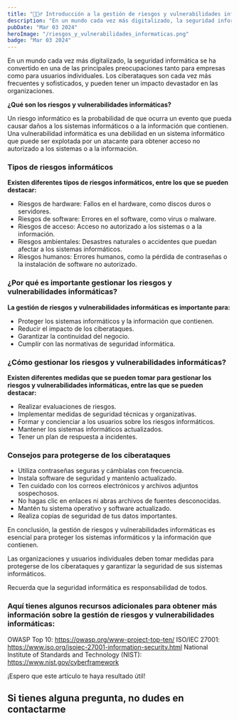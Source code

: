 ```yaml
---
title: "🕵🏻‍♂️ Introducción a la gestión de riesgos y vulnerabilidades informáticas"
description: "En un mundo cada vez más digitalizado, la seguridad informática se ha convertido en una de las principales preocupaciones tanto para empresas como para usuarios individuales."
pubDate: "Mar 03 2024"
heroImage: "/riesgos_y_vulnerabilidades_informaticas.png"
badge: "Mar 03 2024"
---
```

En un mundo cada vez más digitalizado, la seguridad informática se ha convertido en una de las principales preocupaciones tanto para empresas como para usuarios individuales. Los ciberataques son cada vez más frecuentes y sofisticados, y pueden tener un impacto devastador en las organizaciones.

**¿Qué son los riesgos y vulnerabilidades informáticas?**

Un riesgo informático es la probabilidad de que ocurra un evento que pueda causar daños a los sistemas informáticos o a la información que contienen. Una vulnerabilidad informática es una debilidad en un sistema informático que puede ser explotada por un atacante para obtener acceso no autorizado a los sistemas o a la información.

### Tipos de riesgos informáticos
**Existen diferentes tipos de riesgos informáticos, entre los que se pueden destacar:**

- Riesgos de hardware: Fallos en el hardware, como discos duros o servidores.
- Riesgos de software: Errores en el software, como virus o malware.
- Riesgos de acceso: Acceso no autorizado a los sistemas o a la información.
- Riesgos ambientales: Desastres naturales o accidentes que puedan afectar a los sistemas informáticos.
- Riesgos humanos: Errores humanos, como la pérdida de contraseñas o la instalación de software no autorizado.

### ¿Por qué es importante gestionar los riesgos y vulnerabilidades informáticas?
**La gestión de riesgos y vulnerabilidades informáticas es importante para:**

- Proteger los sistemas informáticos y la información que contienen.
- Reducir el impacto de los ciberataques.
- Garantizar la continuidad del negocio.
- Cumplir con las normativas de seguridad informática.

### ¿Cómo gestionar los riesgos y vulnerabilidades informáticas?
**Existen diferentes medidas que se pueden tomar para gestionar los riesgos y vulnerabilidades informáticas, entre las que se pueden destacar:**

- Realizar evaluaciones de riesgos.
- Implementar medidas de seguridad técnicas y organizativas.
- Formar y concienciar a los usuarios sobre los riesgos informáticos.
- Mantener los sistemas informáticos actualizados.
- Tener un plan de respuesta a incidentes.

### Consejos para protegerse de los ciberataques
- Utiliza contraseñas seguras y cámbialas con frecuencia.
- Instala software de seguridad y mantenlo actualizado.
- Ten cuidado con los correos electrónicos y archivos adjuntos sospechosos.
- No hagas clic en enlaces ni abras archivos de fuentes desconocidas.
- Mantén tu sistema operativo y software actualizado.
- Realiza copias de seguridad de tus datos importantes.

En conclusión, la gestión de riesgos y vulnerabilidades informáticas es esencial para proteger los sistemas informáticos y la información que contienen.

Las organizaciones y usuarios individuales deben tomar medidas para protegerse de los ciberataques y garantizar la seguridad de sus sistemas informáticos.

Recuerda que la seguridad informática es responsabilidad de todos.

### Aquí tienes algunos recursos adicionales para obtener más información sobre la gestión de riesgos y vulnerabilidades informáticas:
OWASP Top 10: https://owasp.org/www-project-top-ten/
ISO/IEC 27001: https://www.iso.org/isoiec-27001-information-security.html
National Institute of Standards and Technology (NIST): https://www.nist.gov/cyberframework

¡Espero que este artículo te haya resultado útil!

## **Si tienes alguna pregunta, no dudes en contactarme**
